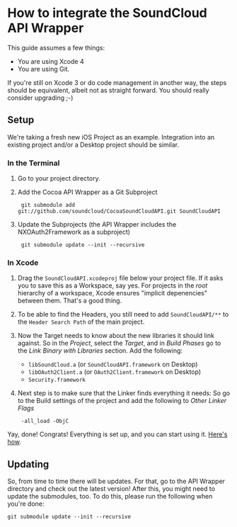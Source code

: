 # How to integrate the SoundCloud API Wrapper

This guide assumes a few things:

* You are using Xcode 4
* You are using Git.

If you're still on Xcode 3 or do code management in another way, the steps should be equivalent, albeit not as straight forward. You should really consider upgrading ;-)

## Setup

We're taking a fresh new iOS Project as an example. Integration into an existing project and/or a Desktop project should be similar.

### In the Terminal

1. Go to your project directory.

2. Add the Cocoa API Wrapper as a Git Subproject

		git submodule add git://github.com/soundcloud/CocoaSoundCloudAPI.git SoundCloudAPI
		
3. Update the Subprojects (the API Wrapper includes the NXOAuth2Framework as a subproject)

		git submodule update --init --recursive

### In Xcode

1. Drag the `SoundCloudAPI.xcodeproj` file below your project file. If it asks you to save this as a Workspace, say yes. For projects in the _root_ hierarchy of a workspace, Xcode ensures "implicit depenencies" between them. That's a good thing.

2. To be able to find the Headers, you still need to add `SoundCloudAPI/**` to the `Header Search Path` of the main project.

3. Now the Target needs to know about the new libraries it should link against. So in the _Project_, select the _Target_, and in _Build Phases_ go to the _Link Binary with Libraries_ section. Add the following:

	* `libSoundCloud.a` (or `SoundCloudAPI.framework` on Desktop)
	* `libOAuth2Client.a` (or `OAuth2Client.framework` on Desktop)
	* `Security.framework`


4. Next step is to make sure that the Linker finds everything it needs: So go to the Build settings of the project and add the following to *Other Linker Flags*

		-all_load -ObjC

Yay, done! Congrats! Everything is set up, and you can start using it. [Here's how](Usage.md).

## Updating

So, from time to time there will be updates. For that, go to the API Wrapper directory and check out the latest version! After this, you might need to update the submodules, too. To do this, please run the following when you're done:

	git submodule update --init --recursive